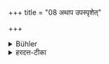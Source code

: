 +++
title = "08 अथाप उपस्पृशेत्"

+++

<details><summary>Bühler</summary>

8. Then he shall wash (his hands).
</details>

<details><summary>हरदत्त-टीका</summary>

## सूत्रम्
अथाऽप उपस्पृशेत् ॥ ८॥  
### टिप्पनी
इन्द्रियस्पर्शनान तरं हस्तौ प्रक्षालयेत् ॥ ८॥
</details>
